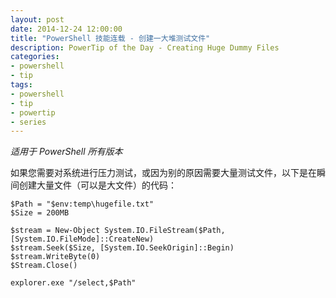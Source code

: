 ```yaml
---
layout: post
date: 2014-12-24 12:00:00
title: "PowerShell 技能连载 - 创建一大堆测试文件"
description: PowerTip of the Day - Creating Huge Dummy Files
categories:
- powershell
- tip
tags:
- powershell
- tip
- powertip
- series
---
```

_适用于 PowerShell 所有版本_

如果您需要对系统进行压力测试，或因为别的原因需要大量测试文件，以下是在瞬间创建大量文件（可以是大文件）的代码：

    $Path = "$env:temp\hugefile.txt"
    $Size = 200MB
    
    $stream = New-Object System.IO.FileStream($Path, [System.IO.FileMode]::CreateNew)
    $stream.Seek($Size, [System.IO.SeekOrigin]::Begin)
    $stream.WriteByte(0)
    $Stream.Close()
    
    explorer.exe "/select,$Path"

<!--本文国际来源：[Creating Huge Dummy Files](http://community.idera.com/powershell/powertips/b/tips/posts/creating-huge-dummy-files)-->
